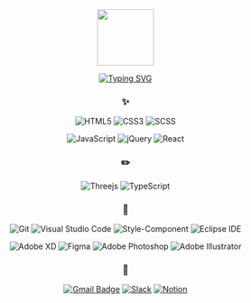 <div align="center">

<img src="https://media.giphy.com/media/M9gbBd9nbDrOTu1Mqx/giphy.gif" width="100"/>

[![Typing SVG](https://readme-typing-svg.herokuapp.com?size=21&color=F7E2F5&center=true&vCenter=true&lines=Hi+%F0%9F%90%A5+I'm+seo-minjeong)](https://git.io/typing-svg)

<!--
**seo-minjeong/seo-minjeong** is a ✨ _special_ ✨ repository because its `README.md` (this file) appears on your GitHub profile.

Here are some ideas to get you started:

- 🔭 I’m currently working on ...
- 🌱 I’m currently learning ...
- 👯 I’m looking to collaborate on ...
- 🤔 I’m looking for help with ...
- 💬 Ask me about ...
- 📫 How to reach me: ...
- 😄 Pronouns: ...
- ⚡ Fun fact: ...
-->

### ✨
![HTML5](https://img.shields.io/badge/HTML5-E34F26.svg?&style=for-the-badge&logo=HTML5&logoColor=white) ![CSS3](https://img.shields.io/badge/CSS3-1572B6.svg?&style=for-the-badge&logo=CSS3&logoColor=white) ![SCSS](https://img.shields.io/badge/sass-CC6699.svg?&style=for-the-badge&logo=sass&logoColor=white)

![JavaScript](https://img.shields.io/badge/JavaScript-F7DF1E.svg?&style=for-the-badge&logo=JavaScript&logoColor=white) ![jQuery](https://img.shields.io/badge/jquery-%230769AD.svg?style=for-the-badge&logo=jquery&logoColor=white) ![React](https://img.shields.io/badge/React-61DAFB.svg?&style=for-the-badge&logo=React&logoColor=white)
### ✏️ 
![Threejs](https://img.shields.io/badge/threejs-black?style=for-the-badge&logo=three.js&logoColor=white) ![TypeScript](https://img.shields.io/badge/TypeScript-3178C6.svg?&style=for-the-badge&logo=TypeScript&logoColor=white)
### 🚀 
![Git](https://img.shields.io/badge/Git-F05032.svg?&style=for-the-badge&logo=Git&logoColor=white) ![Visual Studio Code](https://img.shields.io/badge/Visual%20Studio%20Code-007ACC.svg?&style=for-the-badge&logo=Visual%20Studio%20Code&logoColor=white) ![Style-Component](https://img.shields.io/badge/styled-components-DB7093.svg?&style=for-the-badge&logo=styled-components&logoColor=white) ![Eclipse IDE](https://img.shields.io/badge/Eclipse%20IDE-2C2255.svg?&style=for-the-badge&logo=Eclipse%20IDE&logoColor=white)

![Adobe XD](https://img.shields.io/badge/Adobe%20XD-470137?style=for-the-badge&logo=Adobe%20XD&logoColor=#FF61F6) ![Figma](https://img.shields.io/badge/figma-%23F24E1E.svg?style=for-the-badge&logo=figma&logoColor=white) ![Adobe Photoshop](https://img.shields.io/badge/adobe%20photoshop-%2331A8FF.svg?style=for-the-badge&logo=adobe%20photoshop&logoColor=white) ![Adobe Illustrator](https://img.shields.io/badge/adobe%20illustrator-%23FF9A00.svg?style=for-the-badge&logo=adobe%20illustrator&logoColor=white)
### 📝
[![Gmail Badge](https://img.shields.io/badge/Gmail-d14836?style=flat-square&logo=Gmail&logoColor=white&link=mailto:kimsh1691@gmail.com)](mailto:smj12938@gmail.com) [![Slack](https://img.shields.io/badge/Slack-4A154B?style=flat-square&logo=Slack&logoColor=white&link=mailto:rlatngus1691@naver.com)](mailto:rlatngus1691@naver.com) [![Notion](https://img.shields.io/badge/Notion-000000?style=flat-square&logo=Notion&logoColor=white&link=mailto:rlatngus1691@naver.com)](mailto:rlatngus1691@naver.com)

<!--
![](http://github-profile-summary-cards.vercel.app/api/cards/repos-per-language?username=seo-minjeong&theme=tokyonight)![](http://github-profile-summary-cards.vercel.app/api/cards/stats?username=seo-minjeong&theme=tokyonight) -->

</div>
